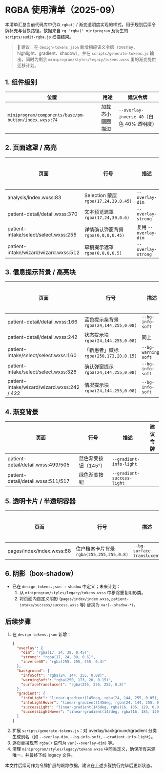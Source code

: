 # RGBA 使用清单（2025-09）

本清单汇总当前代码库中仍以 `rgba()` / 渐变透明度实现的样式，用于规划后续令牌补充与替换路径。数据来自 `rg "rgba(" miniprogram` 及衍生的 `scripts/audit-rgba.js` 扫描结果。

> 🌱 建议：在 `design-tokens.json` 新增相应语义令牌（overlay、highlight、gradient、shadow），并在 `scripts/generate-tokens.js` 输出，同时为剩余 `miniprogram/styles/legacy/tokens.wxss` 里的渐变提供迁移计划。

## 1. 组件级别

| 位置                                                  | 用途             | 建议令牌                                  |
| ----------------------------------------------------- | ---------------- | ----------------------------------------- |
| `miniprogram/components/base/pm-button/index.wxss:74` | 加载态小圆圈描边 | `--overlay-inverse-40`（白色 40% 透明度） |

## 2. 页面遮罩 / 高亮

| 页面                                  | 行号                                 | 描述                 | 建议令牌 |
| ------------------------------------- | ------------------------------------ | -------------------- | -------- |
| analysis/index.wxss:83                | Selection 蒙层 `rgba(17,24,39,0.45)` | `--overlay-dim`      |
| patient-detail/detail.wxss:370        | 文本预览遮罩 `rgba(17,24,39,0.6)`    | `--overlay-strong`   |
| patient-intake/select/select.wxss:255 | 详情确认弹窗背景 `rgba(0,0,0,0.45)`  | 复用 `--overlay-dim` |
| patient-intake/wizard/wizard.wxss:512 | 草稿提示遮罩 `rgba(0,0,0,0.5)`       | `--overlay-strong`   |

## 3. 信息提示背景 / 高亮块

| 页面                                        | 行号                                   | 描述                | 建议令牌 |
| ------------------------------------------- | -------------------------------------- | ------------------- | -------- |
| patient-detail/detail.wxss:166              | 蓝色提示条背景 `rgba(24,144,255,0.08)` | `--bg-info-soft`    |
| patient-detail/detail.wxss:242              | 状态提示块 `rgba(24,144,255,0.08)`     | 同上                |
| patient-intake/select/select.wxss:160       | 「新患者」徽标 `rgba(250,173,20,0.15)` | `--bg-warning-soft` |
| patient-intake/select/select.wxss:326       | 确认弹窗提示 `rgba(24,144,255,0.08)`   | `--bg-info-soft`    |
| patient-intake/wizard/wizard.wxss:242 / 422 | 情况提示块 `rgba(24,144,255,0.08)`     | `--bg-info-soft`    |

## 4. 渐变背景

| 页面                               | 行号                 | 描述                       | 建议令牌 |
| ---------------------------------- | -------------------- | -------------------------- | -------- |
| patient-detail/detail.wxss:499/505 | 蓝色渐变按钮（145°） | `--gradient-info-light`    |
| patient-detail/detail.wxss:511/517 | 绿色渐变按钮         | `--gradient-success-light` |

## 5. 透明卡片 / 半透明容器

| 页面                      | 行号                                     | 描述                       | 建议令牌 |
| ------------------------- | ---------------------------------------- | -------------------------- | -------- |
| pages/index/index.wxss:88 | 住户档案卡片背景 `rgba(255,255,255,0.8)` | `--bg-surface-translucent` |

## 6. 阴影（box-shadow）

- 已在 `design-tokens.json → shadow` 中定义；未来计划：
  1. 从 `miniprogram/styles/legacy/tokens.wxss` 中移除重复阴影类。
  2. 将页面内自定义阴影 (`pages/index/index.wxss`, `patient-intake/success/success.wxss` 等) 替换为 `var(--shadow-*)`。

## 后续步骤

1. 在 `design-tokens.json` 新增：
   ```json
   {
     "overlay": {
       "dim": "rgba(17, 24, 39, 0.45)",
       "strong": "rgba(17, 24, 39, 0.6)",
       "inverse40": "rgba(255, 255, 255, 0.4)"
     },
     "background": {
       "infoSoft": "rgba(24, 144, 255, 0.08)",
       "warningSoft": "rgba(250, 173, 20, 0.15)",
       "surfaceTranslucent": "rgba(255, 255, 255, 0.8)"
     },
     "gradient": {
       "infoLight": "linear-gradient(145deg, rgba(24, 144, 255, 0.05), rgba(24, 144, 255, 0.10))",
       "infoLightHover": "linear-gradient(145deg, rgba(24, 144, 255, 0.08), rgba(24, 144, 255, 0.12))",
       "successLight": "linear-gradient(145deg, rgba(16, 185, 129, 0.05), rgba(16, 185, 129, 0.10))",
       "successLightHover": "linear-gradient(145deg, rgba(16, 185, 129, 0.08), rgba(16, 185, 129, 0.12))"
     }
   }
   ```
2. 扩展 `scripts/generate-tokens.js`：对 overlay/background/gradient 分类生成别名（如 `--overlay-dim`, `--bg-info-soft`, `--gradient-info-light`）。
3. 逐页替换现有 `rgba()` 语句为 `var(--overlay-dim)` 等。
4. 清理 `miniprogram/styles/legacy/tokens.wxss` 中同类定义，确保所有来源唯一，并最终下线 legacy 文件。

本文件后续可作为令牌扩展的跟踪依据，建议在上述步骤执行完毕后更新状态。
